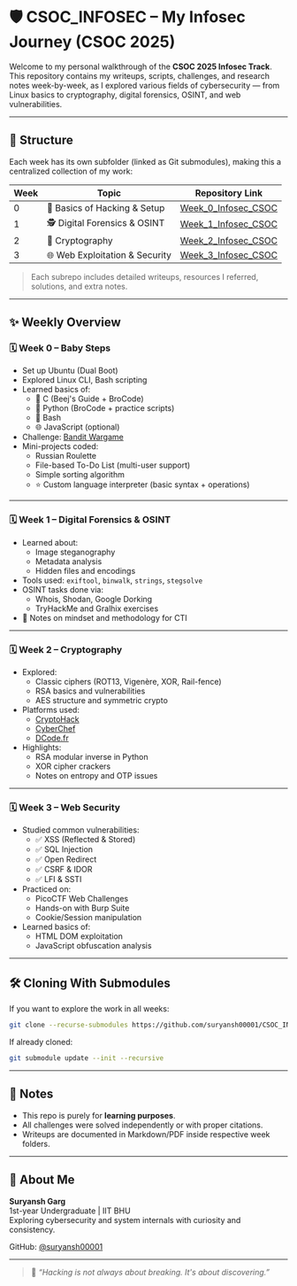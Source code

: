 # 🛡️ CSOC_INFOSEC – My Infosec Journey (CSOC 2025)

Welcome to my personal walkthrough of the **CSOC 2025 Infosec Track**. This repository contains my writeups, scripts, challenges, and research notes week-by-week, as I explored various fields of cybersecurity — from Linux basics to cryptography, digital forensics, OSINT, and web vulnerabilities.

---

## 📁 Structure

Each week has its own subfolder (linked as Git submodules), making this a centralized collection of my work:

| Week | Topic                           | Repository Link                                                  |
|------|----------------------------------|------------------------------------------------------------------|
| 0    | 🐧 Basics of Hacking & Setup     | [Week_0_Infosec_CSOC](https://github.com/suryansh00001/Week_0_Infosec_CSOC) |
| 1    | 🕵️ Digital Forensics & OSINT    | [Week_1_Infosec_CSOC](https://github.com/suryansh00001/Week_1_Infosec_CSOC) |
| 2    | 🔐 Cryptography                  | [Week_2_Infosec_CSOC](https://github.com/suryansh00001/Week_2_Infosec_CSOC) |
| 3    | 🌐 Web Exploitation & Security   | [Week_3_Infosec_CSOC](https://github.com/suryansh00001/Week_3_Infosec_CSOC) |

> Each subrepo includes detailed writeups, resources I referred, solutions, and extra notes.

---

## ✨ Weekly Overview

### 🗓️ Week 0 – Baby Steps

- Set up Ubuntu (Dual Boot)
- Explored Linux CLI, Bash scripting
- Learned basics of:  
  - 🧠 C (Beej's Guide + BroCode)  
  - 🐍 Python (BroCode + practice scripts)  
  - 🔧 Bash  
  - 🌐 JavaScript (optional)
- Challenge: [Bandit Wargame](https://overthewire.org/wargames/bandit/)
- Mini-projects coded:
  - Russian Roulette
  - File-based To-Do List (multi-user support)
  - Simple sorting algorithm
  - ⭐ Custom language interpreter (basic syntax + operations)

---

### 🗓️ Week 1 – Digital Forensics & OSINT

- Learned about:
  - Image steganography
  - Metadata analysis
  - Hidden files and encodings
- Tools used: `exiftool`, `binwalk`, `strings`, `stegsolve`
- OSINT tasks done via:
  - Whois, Shodan, Google Dorking
  - TryHackMe and Gralhix exercises
- 📁 Notes on mindset and methodology for CTI

---

### 🗓️ Week 2 – Cryptography

- Explored:
  - Classic ciphers (ROT13, Vigenère, XOR, Rail-fence)
  - RSA basics and vulnerabilities
  - AES structure and symmetric crypto
- Platforms used:
  - [CryptoHack](https://cryptohack.org/)
  - [CyberChef](https://gchq.github.io/CyberChef/)
  - [DCode.fr](https://www.dcode.fr/en)
- Highlights:
  - RSA modular inverse in Python
  - XOR cipher crackers
  - Notes on entropy and OTP issues

---

### 🗓️ Week 3 – Web Security

- Studied common vulnerabilities:
  - ✅ XSS (Reflected & Stored)
  - ✅ SQL Injection
  - ✅ Open Redirect
  - ✅ CSRF & IDOR
  - ✅ LFI & SSTI
- Practiced on:
  - PicoCTF Web Challenges
  - Hands-on with Burp Suite
  - Cookie/Session manipulation
- Learned basics of:
  - HTML DOM exploitation
  - JavaScript obfuscation analysis

---

## 🛠️ Cloning With Submodules

If you want to explore the work in all weeks:

```bash
git clone --recurse-submodules https://github.com/suryansh00001/CSOC_INFOSEC.git
```

If already cloned:

```bash
git submodule update --init --recursive
```

---

## 📌 Notes

- This repo is purely for **learning purposes**.
- All challenges were solved independently or with proper citations.
- Writeups are documented in Markdown/PDF inside respective week folders.

---

## 🙋 About Me

**Suryansh Garg**  
1st-year Undergraduate | IIT BHU  
Exploring cybersecurity and system internals with curiosity and consistency.

GitHub: [@suryansh00001](https://github.com/suryansh00001)

---

> 🧠 _“Hacking is not always about breaking. It's about discovering.”_
